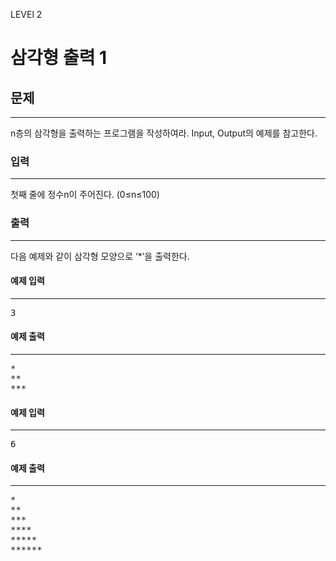 LEVEl 2

# 삼각형 출력 1

## 문제
___
n층의 삼각형을 출력하는 프로그램을 작성하여라. Input, Output의 예제를 참고한다.

### 입력
____
첫째 줄에 정수n이 주어진다. (0≤n≤100)

### 출력
___
다음 예제와 같이 삼각형 모양으로 ‘*’을 출력한다.

#### 예제 입력
___
<pre>
3
</pre>
#### 예제 출력
___
<pre>
*
**
***
</pre>
 

#### 예제 입력
___
<pre>
6
</pre>

#### 예제 출력
___

<pre>
*
**
***
****
*****
******
</pre>